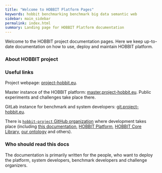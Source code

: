```yaml
---
title: "Welcome to HOBBIT Platform Pages"
keywords: hobbit benchmarking benchmark big data semantic web
sidebar: main_sidebar
permalink: index.html
summary: Landing page for HOBBIT Platform documentation
---
```


Welcome to the HOBBIT project documentation pages.
Here we keep up-to-date documentation on how to use, deploy and maintain HOBBIT platform.

### About HOBBIT project

### Useful links

Project webpage: [project-hobbit.eu](http://project-hobbit.eu/).

Master instance of the HOBBIT platform:
[master.project-hobbit.eu](https://master.project-hobbit.eu/).
Public experiments and challenges take place there.

GitLab instance for benchmark and system developers:
[git.project-hobbit.eu](https://git.project-hobbit.eu/).

There is [`hobbit-project` GitHub organization](https://github.com/hobbit-project/)
where development takes place
(including
[this documentation](https://github.com/hobbit-project/hobbit-project.github.io),
[HOBBIT Platform](https://github.com/hobbit-project/platform),
[HOBBIT Core Library](https://github.com/hobbit-project/core),
[our ontology](https://github.com/hobbit-project/ontology)
and others).

### Who should read this docs

The documentation is primarily written for the people, who want to deploy the platform, system developers, benchmark developers and challenge organizers.
